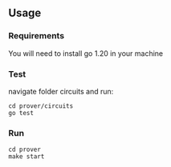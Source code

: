 ## Usage
### Requirements
You will need to install go 1.20 in your machine

### Test
navigate folder circuits and run: 

```
cd prover/circuits
go test
```

### Run 

```
cd prover
make start 
```